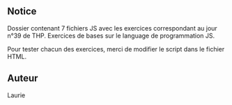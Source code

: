 ## Notice
Dossier contenant 7 fichiers JS avec les exercices correspondant au jour n°39 de THP. 
Exercices de bases sur le language de programmation JS. 

Pour tester chacun des exercices, merci de modifier le script dans le fichier HTML.

## Auteur
Laurie